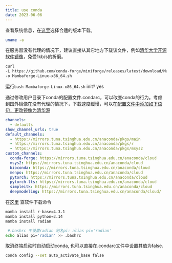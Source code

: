 ```yaml
---
title: use conda 
date: 2023-06-06
---
```


查看系统信息，在[这里](https://github.com/conda-forge/miniforge/releases/latest)选择合适的版本下载。

```bash
uname -a
```

在服务器没有代理的情况下，建议直接从其它地方下载该文件，例如[清华大学开源软件镜像](https://mirrors.tuna.tsinghua.edu.cn/anaconda/archive/)，免受1kb/s的折磨。

```bash
curl 
-L https://github.com/conda-forge/miniforge/releases/latest/download/Mambaforge-Linux-x86_64.sh 
-o Mambaforge-Linux-x86_64.sh
```

运行`bash Mambaforge-Linux-x86_64.sh`  init? yes

通过修改用户目录下conda的配置文件.condarc，可以改变conda的行为。考虑到国外镜像在没有代理的情况下，下载速度缓慢，可以在[配置文件中添加如下语句，更改镜像为清华源](https://mirrors.tuna.tsinghua.edu.cn/help/anaconda/)

```yaml
channels:
  - defaults
show_channel_urls: true
default_channels:
  - https://mirrors.tuna.tsinghua.edu.cn/anaconda/pkgs/main
  - https://mirrors.tuna.tsinghua.edu.cn/anaconda/pkgs/r
  - https://mirrors.tuna.tsinghua.edu.cn/anaconda/pkgs/msys2
custom_channels:
  conda-forge: https://mirrors.tuna.tsinghua.edu.cn/anaconda/cloud
  msys2: https://mirrors.tuna.tsinghua.edu.cn/anaconda/cloud
  bioconda: https://mirrors.tuna.tsinghua.edu.cn/anaconda/cloud
  menpo: https://mirrors.tuna.tsinghua.edu.cn/anaconda/cloud
  pytorch: https://mirrors.tuna.tsinghua.edu.cn/anaconda/cloud
  pytorch-lts: https://mirrors.tuna.tsinghua.edu.cn/anaconda/cloud
  simpleitk: https://mirrors.tuna.tsinghua.edu.cn/anaconda/cloud
  deepmodeling: https://mirrors.tuna.tsinghua.edu.cn/anaconda/cloud/
```

在[这里](https://anaconda.org/) 查软件下载命令

```bash
mamba install r-base=4.3.1 
mamba install python=3.14 
mamba install radian

 #.bashrc 中设置radian 别名pi: alias pi='radian'
echo alias pi='radian' >> .bashrc
```

取消终端启动时自动启动conda, 也可以直接在.condarc文件中设置其值为false.

```bash
conda config --set auto_activate_base false
```
